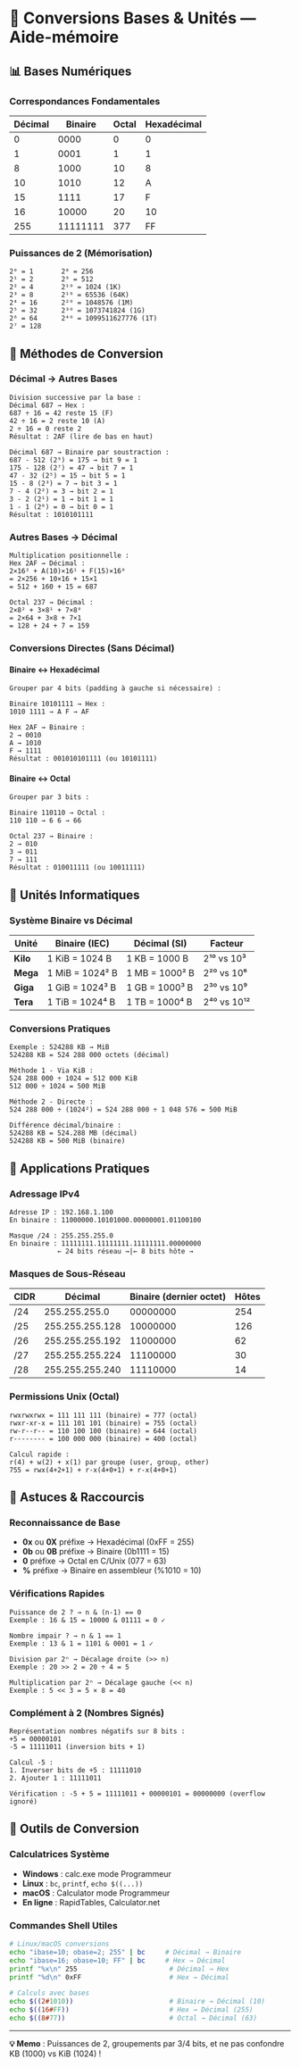 # 🔢 Conversions Bases & Unités — Aide-mémoire

## 📊 Bases Numériques

### Correspondances Fondamentales
| Décimal | Binaire | Octal | Hexadécimal |
|---------|---------|--------|-------------|
| 0 | 0000 | 0 | 0 |
| 1 | 0001 | 1 | 1 |
| 8 | 1000 | 10 | 8 |
| 10 | 1010 | 12 | A |
| 15 | 1111 | 17 | F |
| 16 | 10000 | 20 | 10 |
| 255 | 11111111 | 377 | FF |

### Puissances de 2 (Mémorisation)
```
2⁰ = 1       2⁸ = 256
2¹ = 2       2⁹ = 512  
2² = 4       2¹⁰ = 1024 (1K)
2³ = 8       2¹⁶ = 65536 (64K)
2⁴ = 16      2²⁰ = 1048576 (1M)
2⁵ = 32      2³⁰ = 1073741824 (1G)
2⁶ = 64      2⁴⁰ = 1099511627776 (1T)
2⁷ = 128
```

## 🔄 Méthodes de Conversion

### Décimal → Autres Bases
```
Division successive par la base :
Décimal 687 → Hex :
687 ÷ 16 = 42 reste 15 (F)
42 ÷ 16 = 2 reste 10 (A)  
2 ÷ 16 = 0 reste 2
Résultat : 2AF (lire de bas en haut)

Décimal 687 → Binaire par soustraction :
687 - 512 (2⁹) = 175 → bit 9 = 1
175 - 128 (2⁷) = 47 → bit 7 = 1  
47 - 32 (2⁵) = 15 → bit 5 = 1
15 - 8 (2³) = 7 → bit 3 = 1
7 - 4 (2²) = 3 → bit 2 = 1
3 - 2 (2¹) = 1 → bit 1 = 1  
1 - 1 (2⁰) = 0 → bit 0 = 1
Résultat : 1010101111
```

### Autres Bases → Décimal
```
Multiplication positionnelle :
Hex 2AF → Décimal :
2×16² + A(10)×16¹ + F(15)×16⁰
= 2×256 + 10×16 + 15×1
= 512 + 160 + 15 = 687

Octal 237 → Décimal :
2×8² + 3×8¹ + 7×8⁰
= 2×64 + 3×8 + 7×1
= 128 + 24 + 7 = 159
```

### Conversions Directes (Sans Décimal)

#### Binaire ↔ Hexadécimal
```
Grouper par 4 bits (padding à gauche si nécessaire) :

Binaire 10101111 → Hex :
1010 1111 → A F → AF

Hex 2AF → Binaire :
2 → 0010
A → 1010  
F → 1111
Résultat : 001010101111 (ou 10101111)
```

#### Binaire ↔ Octal
```
Grouper par 3 bits :

Binaire 110110 → Octal :
110 110 → 6 6 → 66

Octal 237 → Binaire :
2 → 010
3 → 011
7 → 111  
Résultat : 010011111 (ou 10011111)
```

## 💾 Unités Informatiques

### Système Binaire vs Décimal
| Unité | Binaire (IEC) | Décimal (SI) | Facteur |
|-------|---------------|--------------|---------|
| **Kilo** | 1 KiB = 1024 B | 1 KB = 1000 B | 2¹⁰ vs 10³ |
| **Mega** | 1 MiB = 1024² B | 1 MB = 1000² B | 2²⁰ vs 10⁶ |  
| **Giga** | 1 GiB = 1024³ B | 1 GB = 1000³ B | 2³⁰ vs 10⁹ |
| **Tera** | 1 TiB = 1024⁴ B | 1 TB = 1000⁴ B | 2⁴⁰ vs 10¹² |

### Conversions Pratiques
```
Exemple : 524288 KB → MiB
524288 KB = 524 288 000 octets (décimal)

Méthode 1 - Via KiB :
524 288 000 ÷ 1024 = 512 000 KiB
512 000 ÷ 1024 = 500 MiB

Méthode 2 - Directe :
524 288 000 ÷ (1024²) = 524 288 000 ÷ 1 048 576 = 500 MiB

Différence décimal/binaire :
524288 KB = 524.288 MB (décimal)
524288 KB = 500 MiB (binaire)
```

## 🧮 Applications Pratiques

### Adressage IPv4
```
Adresse IP : 192.168.1.100
En binaire : 11000000.10101000.00000001.01100100

Masque /24 : 255.255.255.0
En binaire : 11111111.11111111.11111111.00000000
            ← 24 bits réseau →|← 8 bits hôte →
```

### Masques de Sous-Réseau
| CIDR | Décimal | Binaire (dernier octet) | Hôtes |
|------|---------|------------------------|-------|
| /24 | 255.255.255.0 | 00000000 | 254 |
| /25 | 255.255.255.128 | 10000000 | 126 |
| /26 | 255.255.255.192 | 11000000 | 62 |
| /27 | 255.255.255.224 | 11100000 | 30 |
| /28 | 255.255.255.240 | 11110000 | 14 |

### Permissions Unix (Octal)
```
rwxrwxrwx = 111 111 111 (binaire) = 777 (octal)
rwxr-xr-x = 111 101 101 (binaire) = 755 (octal)  
rw-r--r-- = 110 100 100 (binaire) = 644 (octal)
r-------- = 100 000 000 (binaire) = 400 (octal)

Calcul rapide :
r(4) + w(2) + x(1) par groupe (user, group, other)
755 = rwx(4+2+1) + r-x(4+0+1) + r-x(4+0+1)
```

## 🎯 Astuces & Raccourcis

### Reconnaissance de Base
- **0x** ou **0X** préfixe → Hexadécimal (0xFF = 255)
- **0b** ou **0B** préfixe → Binaire (0b1111 = 15)  
- **0** préfixe → Octal en C/Unix (077 = 63)
- **%** préfixe → Binaire en assembleur (%1010 = 10)

### Vérifications Rapides
```
Puissance de 2 ? → n & (n-1) == 0
Exemple : 16 & 15 = 10000 & 01111 = 0 ✓

Nombre impair ? → n & 1 == 1
Exemple : 13 & 1 = 1101 & 0001 = 1 ✓

Division par 2ⁿ → Décalage droite (>> n)
Exemple : 20 >> 2 = 20 ÷ 4 = 5

Multiplication par 2ⁿ → Décalage gauche (<< n)  
Exemple : 5 << 3 = 5 × 8 = 40
```

### Complément à 2 (Nombres Signés)
```
Représentation nombres négatifs sur 8 bits :
+5 = 00000101
-5 = 11111011 (inversion bits + 1)

Calcul -5 :
1. Inverser bits de +5 : 11111010
2. Ajouter 1 : 11111011

Vérification : -5 + 5 = 11111011 + 00000101 = 00000000 (overflow ignoré)
```

## 🔧 Outils de Conversion

### Calculatrices Système
- **Windows** : calc.exe mode Programmeur
- **Linux** : `bc`, `printf`, `echo $((...))`  
- **macOS** : Calculator mode Programmeur
- **En ligne** : RapidTables, Calculator.net

### Commandes Shell Utiles
```bash
# Linux/macOS conversions
echo "ibase=10; obase=2; 255" | bc     # Décimal → Binaire
echo "ibase=16; obase=10; FF" | bc     # Hex → Décimal  
printf "%x\n" 255                       # Décimal → Hex
printf "%d\n" 0xFF                      # Hex → Décimal

# Calculs avec bases
echo $((2#1010))                        # Binaire → Décimal (10)
echo $((16#FF))                         # Hex → Décimal (255)
echo $((8#77))                          # Octal → Décimal (63)
```

---
**💡 Memo** : Puissances de 2, groupements par 3/4 bits, et ne pas confondre KB (1000) vs KiB (1024) !